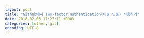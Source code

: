 ```yaml
---
layout: post
title: "Github에서 Two-factor authentication(이중 인증) 사용하기"
date: 2018-02-03 17:27:11 +0900
categories: [other, git]
encoding: UTF-8
---
```


<br>


###